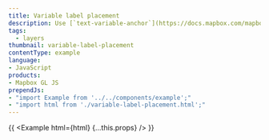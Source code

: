 ```yaml
---
title: Variable label placement
description: Use [`text-variable-anchor`](https://docs.mapbox.com/mapbox-gl-js/style-spec/layers/#layout-symbol-text-variable-anchor) to allow high priority labels to shift position to stay on the map.
tags:
  - layers
thumbnail: variable-label-placement
contentType: example
language:
- JavaScript
products:
- Mapbox GL JS
prependJs:
- "import Example from '../../components/example';"
- "import html from './variable-label-placement.html';"
---
```


{{ <Example html={html} {...this.props} /> }}
